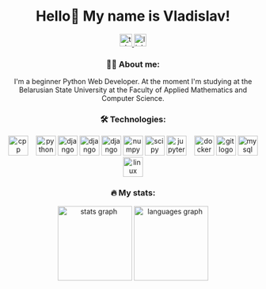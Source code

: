 <h1 align="center">Hello👋 My name is Vladislav!</h1>

<div align="center">
  <a href="https://t.me/whatislovexz" target="_blank">
    <img src="https://img.shields.io/static/v1?message=Telegram&logo=telegram&label=&color=008000&logoColor=white&labelColor=&style=for-the-badge" height="25" alt="telegram logo"/>
  </a>
  <a href="https://www.linkedin.com/in/vladislav-bobovoz/" target="_blank">
    <img src="https://img.shields.io/static/v1?message=LinkedIn&logo=linkedin&label=&color=008000&logoColor=white&labelColor=&style=for-the-badge" height="25" alt="linkedin logo"/>
  </a>
</div>

<h3 align="center">👩‍💻 About me:</h3>

<p align="center">I'm a beginner Python Web Developer. At the moment I'm studying at the Belarusian State University at the Faculty of Applied Mathematics and Computer Science. </p>

<h3 align="center">🛠 Technologies:</h3>
<div align="center">
    <img src="https://skillicons.dev/icons?i=cpp" height="40" alt="cpp logo" style="padding-right: 12"/>
    <img src="https://skillicons.dev/icons?i=py" height="40" alt="python logo"/>
    <img src="https://skillicons.dev/icons?i=django" height="40" alt="django logo"/>
    <img src="https://skillicons.dev/icons?i=html" height="40" alt="django logo"/>
    <img src="https://skillicons.dev/icons?i=css" height="40" alt="django logo"/>
    <img src="https://cdn.simpleicons.org/numpy/4DABCF" height="40" alt="numpy logo"/>
    <img src="https://cdn.simpleicons.org/scipy/#8CAAE6" height="40" alt="scipy logo"/>
    <img src="https://cdn.simpleicons.org/jupyter/#F37626" height="40" alt="jupyter logo" style="padding-right: 12"/>
    <img src="https://skillicons.dev/icons?i=docker" height="40" alt="docker logo"/>
    <img src="https://skillicons.dev/icons?i=git" height="40" alt="git logo"/>
    <img src="https://skillicons.dev/icons?i=mysql" height="40" alt="mysql logo"/>
    <img src="https://skillicons.dev/icons?i=linux" height="40" alt="linux logo"/>
</div>

<h3 align="center">🔥 My stats:</h3>
<div align="center">
  <img src="https://github-readme-stats.vercel.app/api?username=vbobovoz&theme=dark&show_icons=true&include_all_commits=true&count_private=true&hide_border=true" height="150" alt="stats graph"  />
  <img src="https://github-readme-stats.vercel.app/api/top-langs?username=vbobovoz&locale=en&hide_title=false&layout=compact&card_width=320&langs_count=5&theme=dark&hide_border=true&order=2" height="150" alt="languages graph"  />
</div>